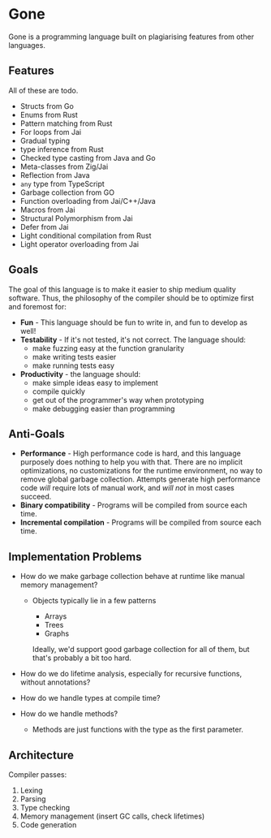 # Gone
Gone is a programming language built on plagiarising features from other languages.

## Features
All of these are todo.

- Structs from Go
- Enums from Rust
- Pattern matching from Rust
- For loops from Jai
- Gradual typing
- type inference from Rust
- Checked type casting from Java and Go
- Meta-classes from Zig/Jai
- Reflection from Java
- `any` type from TypeScript
- Garbage collection from GO
- Function overloading from Jai/C++/Java
- Macros from Jai
- Structural Polymorphism from Jai
- Defer from Jai
- Light conditional compilation from Rust
- Light operator overloading from Jai

## Goals
The goal of this language is to make it easier to ship medium quality software. Thus,
the philosophy of the compiler should be to optimize first and foremost for:

- **Fun** - This language should be fun to write in, and fun to develop as well!
- **Testability** - If it's not tested, it's not correct. The language should:
  - make fuzzing easy at the function granularity
  - make writing tests easier
  - make running tests easy
- **Productivity** - the language should:
  - make simple ideas easy to implement
  - compile quickly
  - get out of the programmer's way when prototyping
  - make debugging easier than programming

## Anti-Goals
- **Performance** - High performance code is hard, and this language purposely does
  nothing to help you with that. There are no implicit optimizations, no customizations
  for the runtime environment, no way to remove global garbage collection. Attempts
  generate high performance code *will* require lots of manual work, and *will not*
  in most cases succeed.
- **Binary compatibility** - Programs will be compiled from source each time.
- **Incremental compilation** - Programs will be compiled from source each time.

## Implementation Problems
- How do we make garbage collection behave at runtime like manual memory management?
  - Objects typically lie in a few patterns
    - Arrays
    - Trees
    - Graphs

    Ideally, we'd support good garbage collection for all of them, but that's
    probably a bit too hard.

- How do we do lifetime analysis, especially for recursive functions, without annotations?
- How do we handle types at compile time?
- How do we handle methods?
  - Methods are just functions with the type as the first parameter.

## Architecture
Compiler passes:

1. Lexing
2. Parsing
3. Type checking
4. Memory management (insert GC calls, check lifetimes)
5. Code generation
